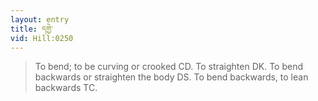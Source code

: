```yaml
---
layout: entry
title: དགྱེ་
vid: Hill:0250
---
```

> To bend; to be curving or crooked CD. To straighten DK. To bend backwards or straighten the body DS. To bend backwards, to lean backwards TC.
